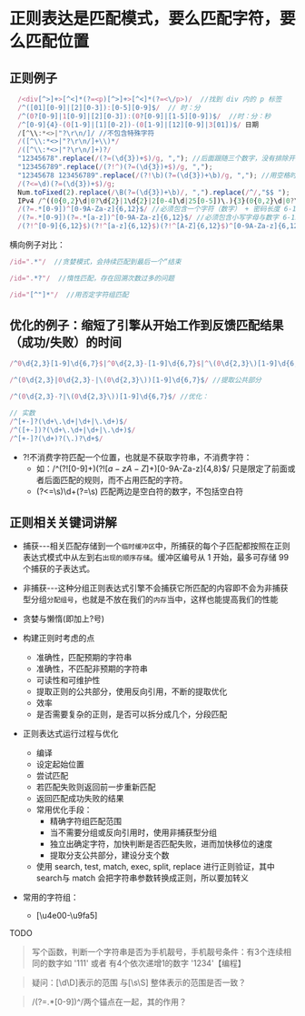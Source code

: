 # 正则表达是匹配模式，要么匹配字符，要么匹配位置

## 正则例子

```javascript
  /<div[^>]+>[^<]*(?=<p)[^>]+>[^<]*(?=<\/p>)/  //找到 div 内的 p 标签
  /^([01][0-9]|[2][0-3]):[0-5][0-9]$/  // 时：分
  /^(0?[0-9]|1[0-9]|[2][0-3]):(0?[0-9]|[1-5][0-9])$/  //时：分：秒
  /^[0-9]{4}-(0[1-9]|[1][0-2])-(0[1-9]|[12][0-9]|3[01])$/ 日期
  /[^\\:*<>|"?\r\n/]/ //不包含特殊字符
  /([^\\:*<>|"?\r\n/]+\\)*/
  /([^\\:*<>|"?\r\n/]+)?/
  "12345678".replace(/(?=(\d{3})+$)/g, ","); //后面跟随三个数字，没有排除开始位
  "123456789".replace(/(?!^)(?=(\d{3})+$)/g, ",");
  "12345678 123456789".replace(/(?!\b)(?=(\d{3})+\b)/g, ","); //用空格时的数字
  /(?<=\d)(?=(\d{3})+$)/g;
  Num.toFixed(2).replace(/\B(?=(\d{3})+\b)/, ",").replace(/^/,"$$ ");
  IPv4 /^((0{0,2}\d|0?\d{2}|1\d{2}|2[0-4]\d|25[0-5])\.){3}(0{0,2}\d|0?\d{2}|1\d{2}|2[0-4]\d|25[0-5])$/
  /(?=.*[0-9])^[0-9A-Za-z]{6,12}$/ //必须包含一个字符（数字） + 密码长度 6-12 位数字或字母
  /(?=.*[0-9])(?=.*[a-z])^[0-9A-Za-z]{6,12}$/ //必须包含小写字母与数字 6-12 位数字或字母
  /(?!^[0-9]{6,12}$)(?!^[a-z]{6,12}$)(?!^[A-Z]{6,12}$)^[0-9A-Za-z]{6,12}$/  //密码长度 6-12 位数字或字母，即 不能全是数字 或 不能全是大写或小写字母
```

横向例子对比：

```javascript
/id=".*"/  //贪婪模式，会持续匹配到最后一个“结束

/id=".*?"/  //惰性匹配，存在回溯次数过多的问题

/id="[^"]*"/  //用否定字符组匹配
```

## 优化的例子：缩短了引擎从开始工作到反馈匹配结果（成功/失败）的时间

```javascript
/^0\d{2,3}[1-9]\d{6,7}$|^0\d{2,3}-[1-9]\d{6,7}$|^\(0\d{2,3}\)[1-9]\d{6,7}$/

/^(0\d{2,3}|0\d{2,3}-|\(0\d{2,3}\))[1-9]\d{6,7}$/ //提取公共部分

/^(0\d{2,3}-?|\(0\d{2,3}\))[1-9]\d{6,7}$/ //优化：

// 实数
/^[+-]?(\d+\.\d+|\d+|\.\d+)$/
/^([+-])?(\d+\.\d+|\d+|\.\d+)$/
/^[+-]?(\d+)?(\.)?\d+$/
```

- ?!不消费字符匹配一个位置，也就是不获取字符串，不消费字符：
  - 如：/^(?![0-9]+$)(?![a-zA-Z]+$)[0-9A-Za-z]{4,8}$/ 只是限定了前面或者后面匹配的规则，而不占用匹配的字符。
  - (?<=\s)\d+(?=\s) 匹配两边是空白符的数字，不包括空白符


## 正则相关关键词讲解

- 捕获---相关匹配存储到一个`临时缓冲区`中，所捕获的每个子匹配都按照在正则表达式模式中从左到右`出现的顺序存储`。缓冲区编号从 1 开始，最多可存储 99 个捕获的子表达式。
- 非捕获---这种分组正则表达式引擎不会捕获它所匹配的内容即不会为非捕获型分组`分配组号`，也就是不放在我们的`内存`当中，这样也能提高我们的性能
- 贪婪与懒惰(即加上?号)
- 构建正则时考虑的点
  - 准确性，匹配预期的字符串
  - 准确性，不匹配非预期的字符串
  - 可读性和可维护性
  - 提取正则的公共部分，使用反向引用，不断的提取优化
  - 效率
  - 是否需要复杂的正则，是否可以拆分成几个，分段匹配
- 正则表达式运行过程与优化
  - 编译
  - 设定起始位置
  - 尝试匹配
  - 若匹配失败则返回前一步重新匹配
  - 返回匹配成功失败的结果
  - 常用优化手段：
    - 精确字符组匹配范围
    - 当不需要分组或反向引用时，使用非捕获型分组
    - 独立出确定字符，加快判断是否匹配失败，进而加快移位的速度
    - 提取分支公共部分，建设分支个数
  - 使用 search, test, match, exec, split, replace 进行正则验证，其中 search与 match 会把字符串参数转换成正则，所以要加转义

- 常用的字符组：
  - [\u4e00-\u9fa5]


TODO
> 写个函数，判断一个字符串是否为手机靓号，手机靓号条件：有3个连续相同的数字如 '111' 或者 有4个依次递增1的数字 '1234'【编程】



> 疑问：[\d\D]表示的范围 与[\s\S] 整体表示的范围是否一致？




> /(?=.*[0-9])^/两个锚点在一起，其的作用？
